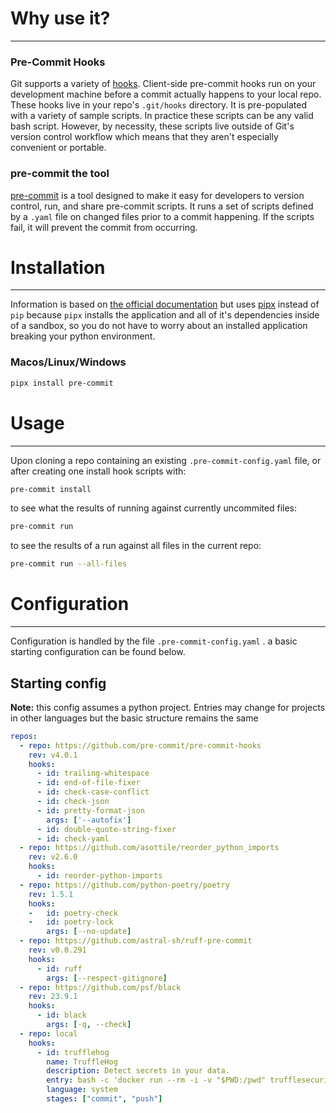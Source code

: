 # Why use it?
---
### Pre-Commit Hooks
Git supports a variety of [hooks](https://git-scm.com/book/en/v2/Customizing-Git-Git-Hooks). Client-side pre-commit hooks run on your development machine before a commit actually happens to your local repo. These hooks live in your repo's `.git/hooks` directory. It is pre-populated with a variety of sample scripts. In practice these scripts can be any valid bash script. However, by necessity, these scripts live outside of Git's version control workflow which means that they aren't especially convenient or portable.
### pre-commit the tool
[pre-commit](https://pre-commit.com) is a tool designed to make it easy for developers to version control, run, and share pre-commit scripts. It runs a set of scripts defined by a `.yaml` file on changed files prior to a commit happening. If the scripts fail, it will prevent the commit from occurring.

# Installation
---
Information is based on [the official documentation](https://pre-commit.com/#installation) but uses [pipx](https://github.com/pypa/pipx) instead of `pip` because `pipx` installs the application and all of it's dependencies inside of a sandbox, so you do not have to worry about an installed application breaking your python environment.
### Macos/Linux/Windows
```sh
pipx install pre-commit
```
# Usage
---
Upon cloning a repo containing an existing `.pre-commit-config.yaml` file, or after creating one install hook scripts with:
```sh
pre-commit install
```
to see what the results of running against currently uncommited files:
```sh
pre-commit run
```

to see the results of a run against all files in the current repo:
```sh
pre-commit run --all-files
```

# Configuration
---
Configuration is handled by the file `.pre-commit-config.yaml` . a basic starting configuration can be found below.
## Starting config
**Note:** this config assumes a python project. Entries may change for projects in other languages but the basic structure remains the same
```yml
repos:
  - repo: https://github.com/pre-commit/pre-commit-hooks
    rev: v4.0.1
    hooks:
      - id: trailing-whitespace
      - id: end-of-file-fixer
      - id: check-case-conflict
      - id: check-json
      - id: pretty-format-json
        args: ['--autofix']
      - id: double-quote-string-fixer
      - id: check-yaml
  - repo: https://github.com/asottile/reorder_python_imports
    rev: v2.6.0
    hooks:
      - id: reorder-python-imports
  - repo: https://github.com/python-poetry/poetry
    rev: 1.5.1
    hooks:
    -   id: poetry-check
    -   id: poetry-lock
        args: [--no-update]
  - repo: https://github.com/astral-sh/ruff-pre-commit
    rev: v0.0.291
    hooks:
      - id: ruff
        args: [--respect-gitignore]
  - repo: https://github.com/psf/black
    rev: 23.9.1
    hooks:
      - id: black
        args: [-q, --check]
  - repo: local
    hooks: 
      - id: trufflehog 
        name: TruffleHog 
        description: Detect secrets in your data. 
        entry: bash -c 'docker run --rm -i -v "$PWD:/pwd" trufflesecurity/trufflehog:latest git file:///pwd --since-commit HEAD --fail --only-verified --json'
        language: system 
        stages: ["commit", "push"]